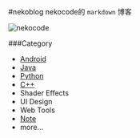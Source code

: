 #nekoblog
nekocode的 `markdown` 博客

![nekocode](http://git.oschina.net/uploads/images/2015/0511/224233_643a775d_8742.png "nekocode")

###Category
- [Android](http://git.oschina.net/nekocode/nekoblog/tree/master/category/android)
- [Java](http://git.oschina.net/nekocode/nekoblog/tree/master/category/java)
- [Python](http://git.oschina.net/nekocode/nekoblog/tree/master/category/python)
- [C++](http://git.oschina.net/nekocode/nekoblog/tree/master/category/c++)
- Shader Effects
- UI Design
- Web Tools
- [Note](http://git.oschina.net/nekocode/nekoblog/tree/master/category/note)
- more...